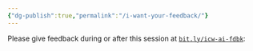 ```yaml
---
{"dg-publish":true,"permalink":"/i-want-your-feedback/"}
---
```


Please give feedback during or after this session at [`bit.ly/icw-ai-fdbk`](<https://bit.ly/icw-ai-fdbk>):
